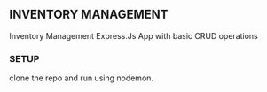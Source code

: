 ## INVENTORY MANAGEMENT

Inventory Management Express.Js App with basic CRUD operations

### SETUP

clone the repo and run using nodemon.

